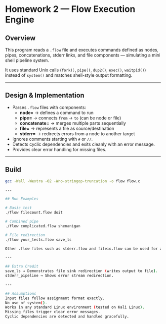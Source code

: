 # Homework 2 — Flow Execution Engine

## Overview
This program reads a `.flow` file and executes commands defined as nodes, pipes, concatenations, stderr links, and file components — simulating a mini shell pipeline system.

It uses standard Unix calls (`fork()`, `pipe()`, `dup2()`, `exec()`, `waitpid()`) instead of `system()` and matches shell-style output formatting.

---

## Design & Implementation
- Parses `.flow` files with components:
  - **node=** → defines a command to run  
  - **pipe=** → connects `from` → `to` (can be node or file)  
  - **concatenate=** → merges multiple parts sequentially  
  - **file=** → represents a file as source/destination  
  - **stderr=** → redirects errors from a node to another target  
- Ignores comments starting with `#` or `//`.  
- Detects cyclic dependencies and exits cleanly with an error message.  
- Provides clear error handling for missing files.  

---

## Build
```bash
gcc -Wall -Wextra -O2 -Wno-stringop-truncation -o flow flow.c

---

## Run Examples

# Basic test
./flow filecount.flow doit

# Combined pipe
./flow complicated.flow shenanigan

# File redirection
./flow your_tests.flow save_ls

Other .flow files such as stderr.flow and fileio.flow can be used for additional testing.

---

## Extra Credit
save_ls → Demonstrates file sink redirection (writes output to file).
stderr_pipeline → Shows error stream redirection.

---

## Assumptions
Input files follow assignment format exactly.
No use of system().
Works in any standard Linux environment (tested on Kali Linux).
Missing files trigger clear error messages.
Cyclic dependencies are detected and handled gracefully.
